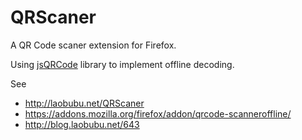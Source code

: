 QRScaner
========

A QR Code scaner extension for Firefox.

Using [jsQRCode](https://github.com/edi9999/jsqrcode) library to implement offline decoding.

See

- <http://laobubu.net/QRScaner>
- <https://addons.mozilla.org/firefox/addon/qrcode-scanneroffline/>
- <http://blog.laobubu.net/643>
